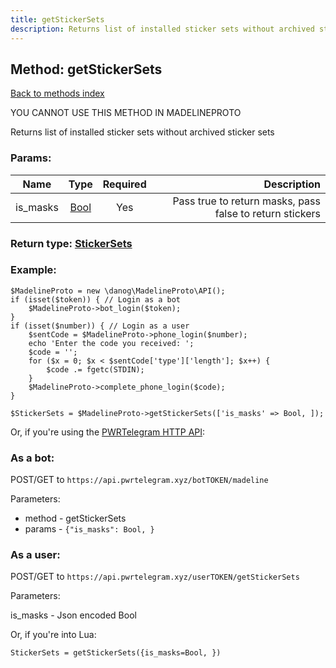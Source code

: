 ```yaml
---
title: getStickerSets
description: Returns list of installed sticker sets without archived sticker sets
---
```

## Method: getStickerSets  
[Back to methods index](index.md)


YOU CANNOT USE THIS METHOD IN MADELINEPROTO


Returns list of installed sticker sets without archived sticker sets

### Params:

| Name     |    Type       | Required | Description |
|----------|:-------------:|:--------:|------------:|
|is\_masks|[Bool](../types/Bool.md) | Yes|Pass true to return masks, pass false to return stickers|


### Return type: [StickerSets](../types/StickerSets.md)

### Example:


```
$MadelineProto = new \danog\MadelineProto\API();
if (isset($token)) { // Login as a bot
    $MadelineProto->bot_login($token);
}
if (isset($number)) { // Login as a user
    $sentCode = $MadelineProto->phone_login($number);
    echo 'Enter the code you received: ';
    $code = '';
    for ($x = 0; $x < $sentCode['type']['length']; $x++) {
        $code .= fgetc(STDIN);
    }
    $MadelineProto->complete_phone_login($code);
}

$StickerSets = $MadelineProto->getStickerSets(['is_masks' => Bool, ]);
```

Or, if you're using the [PWRTelegram HTTP API](https://pwrtelegram.xyz):

### As a bot:

POST/GET to `https://api.pwrtelegram.xyz/botTOKEN/madeline`

Parameters:

* method - getStickerSets
* params - `{"is_masks": Bool, }`



### As a user:

POST/GET to `https://api.pwrtelegram.xyz/userTOKEN/getStickerSets`

Parameters:

is_masks - Json encoded Bool



Or, if you're into Lua:

```
StickerSets = getStickerSets({is_masks=Bool, })
```


